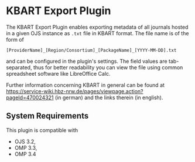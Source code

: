 # KBART Export Plugin

The KBART Export Plugin enables exporting metadata of all journals hosted in a given OJS instance as `.txt` file in KBART format. The file name is of the form of
```
[ProviderName]_[Region/Consortium]_[PackageName]_[YYYY-MM-DD].txt
```
and can be configured in the plugin's settings. The field values are tab-separated, thus for better readability you can view the file using common spreadsheet software like LibreOffice Calc.

Further information concerning KBART in general can be found at https://service-wiki.hbz-nrw.de/pages/viewpage.action?pageId=470024321 (in german) and the links therein (in english).

## System Requirements
This plugin is compatible with
- OJS 3.2,
- OMP 3.3,
- OMP 3.4

